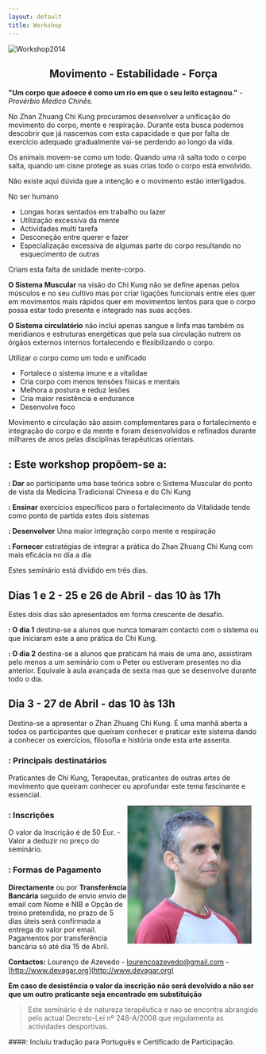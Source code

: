 ```yaml
---
layout: default 
title: Workshop
---
```


![Workshop2014](http://devagar.org/files/workshop2014.jpg)

<center><h2>Movimento - Estabilidade - Força</h2></center>

**"Um corpo que adoece é como um rio em que o seu leito estagnou."** - *Provérbio Médico Chinês.*
 
No Zhan Zhuang Chi Kung procuramos desenvolver a unificação do movimento do corpo, mente e respiração. Durante esta busca podemos descobrir que já nascemos com esta capacidade e que por falta de exercício adequado gradualmente vai-se perdendo ao longo da vida. 

Os animais movem-se como um todo. Quando uma rã salta todo o corpo salta, quando um cisne protege as suas crias todo o corpo está envolvido. 

Não existe aqui dúvida que a intenção e o movimento estão interligados. 

No ser humano

+ Longas horas sentados em trabalho ou lazer
+ Utilização excessiva da mente 
+ Actividades multi tarefa
+ Desconeção entre querer e fazer 
+ Especialização excessiva de algumas parte do corpo resultando no esquecimento de outras 

Criam esta falta de unidade mente-corpo. 

**O Sistema Muscular** na visão do Chi Kung não se define apenas pelos músculos e no seu cultivo mas por criar ligações funcionais entre eles quer em movimentos mais rápidos quer em movimentos lentos para que o corpo possa estar todo presente e integrado nas suas acções.

**O Sistema circulatório** não inclui apenas sangue e linfa mas também os meridianos e estruturas energéticas que pela sua circulação nutrem os órgãos externos internos fortalecendo e flexibilizando o corpo. 

Utilizar o corpo como um todo e unificado 

+ Fortalece o sistema imune e a vitalidae
+ Cria corpo com menos tensões físicas e mentais
+ Melhora a postura e reduz lesões
+ Cria maior resistência e endurance
+ Desenvolve foco

Movimento e circulação são assim complementares para o fortalecimento e integração do corpo e da mente e foram desenvolvidos e refinados durante milhares de anos pelas disciplinas terapêuticas orientais. 

## : Este workshop propõem-se a:

**: Dar** ao participante uma base teórica sobre o Sistema Muscular do ponto de vista da Medicina Tradicional Chinesa e do Chi Kung

**: Ensinar** exercícios específicos para o fortalecimento da Vitalidade tendo como ponto de partida estes dois sistemas 

**: Desenvolver** Uma maior integração corpo mente e respiração

**: Fornecer** estratégias de integrar a prática do Zhan Zhuang Chi Kung com mais eficácia no dia a dia

Estes seminário está dividido em três dias.

## Dias 1 e 2 - 25 e 26 de Abril - das 10 às 17h

Estes dois dias são apresentados em forma crescente de desafio.

**: O dia 1**  destina-se a alunos que nunca tomaram contacto com o sistema ou que iniciaram este a ano prática do Chi Kung.

**: O dia 2** destina-se a alunos que praticam há mais de uma ano, assistiram pelo menos a um seminário com o Peter ou estiveram presentes no dia anterior. Equivale à aula avançada de sexta mas que se desenvolve durante todo o dia.

## Dia 3 - 27 de Abril - das 10 às 13h

Destina-se a apresentar o Zhan Zhuang Chi Kung. É uma manhã aberta a todos os participantes que queiram conhecer e praticar este sistema dando a conhecer os exercícios, filosofia e história onde esta arte assenta. 

### : Principais destinatários

Praticantes de Chi Kung, Terapeutas, praticantes de outras artes de movimento que queiram conhecer ou aprofundar este tema fascinante e essencial.

<p><img src="/files/foto.jpg" class="profile" style="float: right; margin-right: 1em; width: 250px;"></p>


### : Inscrições

O valor da Inscrição é de 50 Eur.  - Valor a deduzir no preço do seminário.

### : Formas de Pagamento

**Directamente** ou por **Transferência Bancária** seguido de envio envio de email com Nome e NIB e Opção de treino pretendida, no prazo de 5 dias úteis será confirmada a entrega do valor por email. Pagamentos por transferência bancária só até dia 15 de Abril. 

**Contactos:** Lourenço de Azevedo - <lourencoazevedo@gmail.com> - [http://www.devagar.org](http://www.devagar.org)

**Em caso de desistência o valor da inscrição não será devolvido a não ser que um outro praticante seja encontrado em substituição**

>Este seminário é de natureza terapêutica e nao se encontra abrangido pelo actual Decreto-Lei nº 248-A/2008 que regulamenta as actividades desportivas.

####: Incluiu tradução para Português e Certificado de Participação. 


